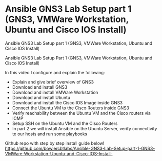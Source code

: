 # Ansible GNS3 Lab Setup part 1 (GNS3, VMWare Workstation, Ubuntu and Cisco IOS Install)
Ansible GNS3 Lab Setup part 1 (GNS3, VMWare Workstation, Ubuntu and Cisco IOS Install)


Ansible GNS3 Lab Setup Part 1 (GNS3, VMWare Workstation, Ubuntu and Cisco IOS Install)

In this video I configure and explain the following:

- Explain and give brief overview of GNS3
- Download and install GNS3
- Download and install VMWare Workstation
- Download and install Ubuntu
- Download and install the Cisco IOS Image inside GNS3
- Connect the Ubuntu VM to the Cisco Routers inside GNS3
- Verify reachability between the Ubuntu VM and the Cisco routers via ICMP
- Setup SSH on the Ubuntu VM and the Cisco Routers
- In part 2 we will install Ansible on the Ubuntu Server, verify connectivity to our hosts and run some playbooks

Github repo with step by step install guide below!
https://github.com/bowlercbtlabs/Ansible-GNS3-Lab-Setup-part-1-GNS3-VMWare-Workstation-Ubuntu-and-Cisco-IOS-Install-

